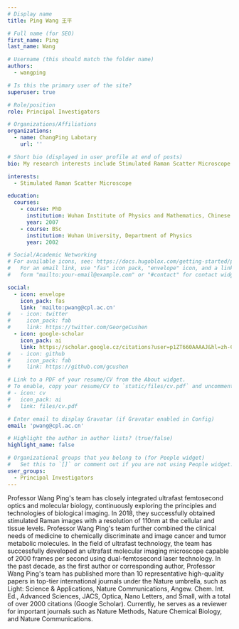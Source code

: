 ```yaml
---
# Display name
title: Ping Wang 王平

# Full name (for SEO)
first_name: Ping
last_name: Wang

# Username (this should match the folder name)
authors:
  - wangping

# Is this the primary user of the site?
superuser: true

# Role/position
role: Principal Investigators

# Organizations/Affiliations
organizations:
  - name: ChangPing Labotary
    url: ''

# Short bio (displayed in user profile at end of posts)
bio: My research interests include Stimulated Raman Scatter Microscope.

interests:
  - Stimulated Raman Scatter Microscope

education:
  courses:
    - course: PhD
      institution: Wuhan Institute of Physics and Mathematics, Chinese Academy of Sciences
      year: 2007
    - course: BSc
      institution: Wuhan University, Department of Physics
      year: 2002

# Social/Academic Networking
# For available icons, see: https://docs.hugoblox.com/getting-started/page-builder/#icons
#   For an email link, use "fas" icon pack, "envelope" icon, and a link in the
#   form "mailto:your-email@example.com" or "#contact" for contact widget.

social:
  - icon: envelope
    icon_pack: fas
    link: 'mailto:pwang@cpl.ac.cn'
#   - icon: twitter
#     icon_pack: fab
#     link: https://twitter.com/GeorgeCushen
  - icon: google-scholar
    icon_pack: ai
    link: https://scholar.google.cz/citations?user=p1ZT660AAAAJ&hl=zh-CN&oi=sra
#   - icon: github
#     icon_pack: fab
#     link: https://github.com/gcushen

# Link to a PDF of your resume/CV from the About widget.
# To enable, copy your resume/CV to `static/files/cv.pdf` and uncomment the lines below.
# - icon: cv
#   icon_pack: ai
#   link: files/cv.pdf

# Enter email to display Gravatar (if Gravatar enabled in Config)
email: 'pwang@cpl.ac.cn'

# Highlight the author in author lists? (true/false)
highlight_name: false

# Organizational groups that you belong to (for People widget)
#   Set this to `[]` or comment out if you are not using People widget.
user_groups:
  - Principal Investigators
---
```


Professor Wang Ping's team has closely integrated ultrafast femtosecond optics and molecular biology, continuously exploring the principles and technologies of biological imaging. In 2018, they successfully obtained stimulated Raman images with a resolution of 110nm at the cellular and tissue levels. Professor Wang Ping's team further combined the clinical needs of medicine to chemically discriminate and image cancer and tumor metabolic molecules. In the field of ultrafast technology, the team has successfully developed an ultrafast molecular imaging microscope capable of 2000 frames per second using dual-femtosecond laser technology. In the past decade, as the first author or corresponding author, Professor Wang Ping's team has published more than 10 representative high-quality papers in top-tier international journals under the Nature umbrella, such as Light: Science & Applications, Nature Communications, Angew. Chem. Int. Ed., Advanced Sciences, JACS, Optica, Nano Letters, and Small, with a total of over 2000 citations (Google Scholar). Currently, he serves as a reviewer for important journals such as Nature Methods, Nature Chemical Biology, and Nature Communications.

